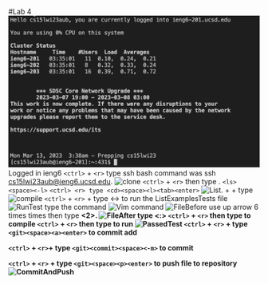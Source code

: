 #Lab 4
![Login](Login.png) 
Logged in ieng6 
```<ctrl>``` + ```<r>``` type ssh bash command was ssh cs15lwi23aub@ieng6.ucsd.edu. 
![clone](reverseGitClone.png) 
```<ctrl>``` + ```<r>```  then type <git><space><clone>.
```<ls><space><-l>```
```<ctrl> <r> type <cd><space><l><tab><enter>```
![List](list.png).
<ctrl>+<r> + type <javac>
![compile](compjava.png)
```<ctrl>``` + ```<r>``` + type <java><space><-><enter> to run the ListExamplesTests file 
![RunTest](runJavaTestFaild.png)
type the command <ctrl> <r> <vi> <space><L><enter>
![Vim command](reversevimlistexamples.png) 
![FileBefore](vim.png)
use up arrow  6 times <up> times then type <b><b><left><r><2>. 
![FileAfter](correctedbug.png) 
type <:><wq><enter>
```<ctrl>``` + ```<r>```  then type <javac> to compile 
```<ctrl>``` + ```<r>``` then type <java> to run 
![PassedTest](passedListExamplesTest.png) 
```<ctrl>``` + ```<r>``` + type ```<git><space><a><enter>``` to commit add 
  
```<ctrl>``` + ```<r>```+ type ```<git><commit><space><-m>``` to commit
  
```<ctrl>``` + ```<r>``` + type ```<git><space><p><enter>``` to push file to repository 
![CommitAndPush](commitandpush.png) 





  
 



